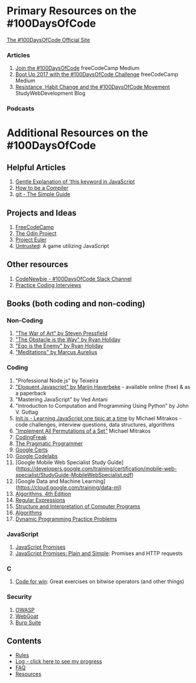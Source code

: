 # Primary Resources on the #100DaysOfCode

[The #100DaysOfCode Official Site](http://100daysofcode.com/)

### Articles
1. [Join the #100DaysOfCode](https://medium.freecodecamp.com/join-the-100daysofcode-556ddb4579e4) freeCodeCamp Medium
2. [Boot Up 2017 with the #100DaysOfCode Challenge](https://medium.freecodecamp.com/start-2017-with-the-100daysofcode-improved-and-updated-18ce604b237b) freeCodeCamp Medium 
3. [Resistance, Habit Change and the #100DaysOfCode Movement](https://studywebdevelopment.com/100-days-of-code.html) StudyWebDevelopment Blog

### Podcasts

# Additional Resources on the #100DaysOfCode

## Helpful Articles
1. [Gentle Explanation of 'this keyword in JavaScript](http://rainsoft.io/gentle-explanation-of-this-in-javascript/)
2. [How to be a Compiler](https://kosamari.com/presentation/jsconfcolombia-2016/#0)
3. [git - The Simple Guide](http://rogerdudler.github.io/git-guide/)

## Projects and Ideas
1. [FreeCodeCamp](https://www.freecodecamp.com)
2. [The Odin Project](http://www.theodinproject.com/)
3. [Project Euler](https://projecteuler.net)
4. [Untrusted](http://alexnisnevich.github.io/untrusted/): A game utilizing JavaScript

## Other resources
1. [CodeNewbie - #100DaysOfCode Slack Channel](https://codenewbie.typeform.com/to/uwsWlZ)
2. [Practice Coding Interviews](https://www.pramp.com)

## Books (both coding and non-coding)

### Non-Coding
1. ["The War of Art" by Steven Pressfield](http://www.goodreads.com/book/show/1319.The_War_of_Art)
2. ["The Obstacle is the Way" by Ryan Holiday](http://www.goodreads.com/book/show/18668059-the-obstacle-is-the-way?ac=1&from_search=true)
3. ["Ego is the Enemy" by Ryan Holiday](http://www.goodreads.com/book/show/27036528-ego-is-the-enemy?from_search=true&search_version=service)
4. ["Meditations" by Marcus Aurelius](https://www.goodreads.com/book/show/662925.Meditations)

### Coding
1. "Professional Node.js" by Teixeira
2. ["Eloquent Javascript" by Marijn Haverbeke](http://eloquentjavascript.net/) - available online (free) & as a paperback
3. "Mastering JavaScript" by Ved Antani
4. "Introduction to Computation and Programming Using Python" by John V. Guttag
5. [Init.js - Learning JavaScript one tipic at a time](https://initjs.org) by Michael Mitrakos - code challenges, interview questions, data structures, algorithms
6. ["Implement All Permutations of a Set"](https://initjs.org/all-permutations-of-a-set-f1be174c79f8by) Michael Mitrakos 
7. [CodingFreak](http://codingfreak.blogspot.com/p/data-structures.html)
8. [The Pragmatic Programmer](http://www.nceclusters.no/globalassets/filer/nce/diverse/the-pragmatic-programmer.pdf)
9. [Google Certs](https://developers.google.com/training/certification/)
10. [Google Codelabs](https://codelabs.developers.google.com/)
11. [Google Mobile Web Specialist Study Guide] (https://developers.google.com/training/certification/mobile-web-specialist/StudyGuide-MobileWebSpecialist.pdf)
12. [Google Data and Machine Learning] (https://cloud.google.com/training/data-ml)
13. [Algorithms, 4th Edition](http://algs4.cs.princeton.edu/home/)
14. [Regular Expressions](http://files.hii-tech.com/book/Oreilly.Mastering.Regular.Expressions.3rd.Edition.Aug.2006.pdf)
15. [Structure and Interpretation of Computer Programs](https://mitpress.mit.edu/sicp/full-text/sicp/book/)
16. [Algorithms](http://ressources.unisciel.fr/algoprog/s00aaroot/aa00module1/res/%5BCormen-AL2011%5DIntroduction_To_Algorithms-A3.pdf)
17. [Dynamic Programming Practice Problems](https://people.cs.clemson.edu/~bcdean/dp_practice/)
### JavaScript
1.  [JavaScript Promises](https://scotch.io/tutorials/javascript-promises-for-dummies)
2.  [JavaScript Promises: Plain and Simple](https://coligo.io/javascript-promises-plain-simple/): Promises and HTTP requests
### C
1. [Code for win]( http://codeforwin.org/2016/01/bitwise-operator-programming-exercises-and-solutions-in-c.html): Great exercises on bitwise operators (and other things)
### Security
1.  [OWASP](https://www.owasp.org/index.php/Main_Page)
2.  [WebGoat](https://www.owasp.org/index.php/Category:OWASP_WebGoat_Project)
3.  [Burp Suite](https://portswigger.net/burp)
## Contents
* [Rules](rules.md)
* [Log - click here to see my progress](log.md)
* [FAQ](FAQ.md)
* [Resources](resources.md)
